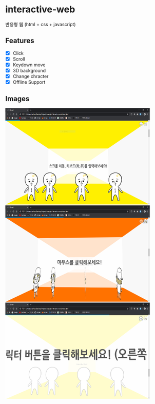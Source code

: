 # interactive-web
반응형 웹 (html + css + javascript)

## Features

- [x] Click
- [x] Scroll
- [x] Keydown move
- [x] 3D background
- [x] Change chracter
- [x] Offline Support

## Images

<img src="/images/capture1.PNG" width="450px" height="300px" title="캡처" alt="capture1"></img><br/>
<img src="/images/capture2.PNG" width="450px" height="300px" title="캡처" alt="capture2"></img><br/>
<img src="/images/capture3.PNG" width="450px" height="300px" title="캡처" alt="capture3"></img>
